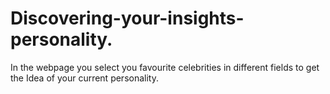 # Discovering-your-insights-personality.
In the webpage you select you favourite celebrities in different fields to get the Idea of your current personality.

